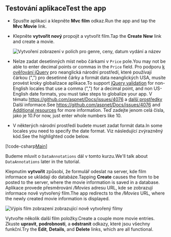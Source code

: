 
## <a name="test-the-app"></a><span data-ttu-id="d0451-101">Testování aplikace</span><span class="sxs-lookup"><span data-stu-id="d0451-101">Test the app</span></span>

* <span data-ttu-id="d0451-102">Spusťte aplikaci a klepněte **Mvc film** odkaz.</span><span class="sxs-lookup"><span data-stu-id="d0451-102">Run the app and tap the **Mvc Movie** link.</span></span>
* <span data-ttu-id="d0451-103">Klepněte **vytvořit nový** propojit a vytvořit film.</span><span class="sxs-lookup"><span data-stu-id="d0451-103">Tap the **Create New** link and create a movie.</span></span>

  ![Vytvoření zobrazení v polích pro genre, ceny, datum vydání a název](../../tutorials/first-mvc-app/adding-model/_static/movies.png)

* <span data-ttu-id="d0451-105">Nelze zadat desetinných míst nebo čárkami v `Price` pole.</span><span class="sxs-lookup"><span data-stu-id="d0451-105">You may not be able to enter decimal points or commas in the `Price` field.</span></span> <span data-ttu-id="d0451-106">Pro podporu [k ověřování jQuery](https://jqueryvalidation.org/) pro neanglická národní prostředí, které používají čárkou (",") pro desetinné čárky a formát data neanglických USA, musíte provést kroky globalizace aplikace.</span><span class="sxs-lookup"><span data-stu-id="d0451-106">To support [jQuery validation](https://jqueryvalidation.org/) for non-English locales that use a comma (",") for a decimal point, and non US-English date formats, you must take steps to globalize your app.</span></span> <span data-ttu-id="d0451-107">V tématu https://github.com/aspnet/Docs/issues/4076 a [další prostředky](#additional-resources) Další informace.</span><span class="sxs-lookup"><span data-stu-id="d0451-107">See https://github.com/aspnet/Docs/issues/4076 and [Additional resources](#additional-resources) for more information.</span></span> <span data-ttu-id="d0451-108">Teď zadejte jenom celá čísla, jako je 10.</span><span class="sxs-lookup"><span data-stu-id="d0451-108">For now, just enter whole numbers like 10.</span></span>

<a name="displayformatdatelocal"></a>

* <span data-ttu-id="d0451-109">V některých národní prostředí budete muset zadat formát data.</span><span class="sxs-lookup"><span data-stu-id="d0451-109">In some locales you need to specify the date format.</span></span> <span data-ttu-id="d0451-110">Viz následující zvýrazněný kód.</span><span class="sxs-lookup"><span data-stu-id="d0451-110">See the highlighted code below.</span></span>

[!code-csharp[Main](../../tutorials/first-mvc-app/start-mvc/sample/MvcMovie/Models/MovieDateFormat.cs?name=snippet_1&highlight=2,10)]

<span data-ttu-id="d0451-111">Budeme mluvit o `DataAnnotations` dál v tomto kurzu.</span><span class="sxs-lookup"><span data-stu-id="d0451-111">We'll talk about `DataAnnotations` later in the tutorial.</span></span>

<span data-ttu-id="d0451-112">Klepnutím **vytvořit** způsobí, že formulář odeslat na server, kde film informace se ukládají do databáze.</span><span class="sxs-lookup"><span data-stu-id="d0451-112">Tapping **Create** causes the form to be posted to the server, where the movie information is saved in a database.</span></span> <span data-ttu-id="d0451-113">Aplikace provede přesměrování */Movies* adresu URL, kde se zobrazují informace nově vytvořený film.</span><span class="sxs-lookup"><span data-stu-id="d0451-113">The app redirects to the */Movies* URL, where the newly created movie information is displayed.</span></span>

![Výpis film zobrazení zobrazující nově vytvořený filmy](../../tutorials/first-mvc-app/adding-model/_static/h.png)

<span data-ttu-id="d0451-115">Vytvořte několik další film položky.</span><span class="sxs-lookup"><span data-stu-id="d0451-115">Create a couple more movie entries.</span></span> <span data-ttu-id="d0451-116">Zkuste **upravit**, **podrobnosti**, a **odstranit** odkazy, které jsou všechny funkční.</span><span class="sxs-lookup"><span data-stu-id="d0451-116">Try the **Edit**, **Details**, and **Delete** links, which are all functional.</span></span>
